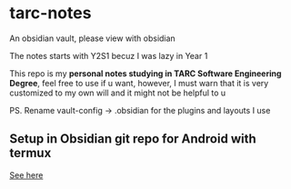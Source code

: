 # tarc-notes
An obsidian vault, please view with obsidian

The notes starts with Y2S1 becuz I was lazy in Year 1

This repo is my **personal notes studying in TARC Software Engineering Degree**, feel free to use if u want, however, I must warn that it is very customized to my own will and it might not be helpful to u

PS. Rename vault-config -> .obsidian for the plugins and layouts I use

## Setup in Obsidian git repo for Android with termux
[See here](https://gist.github.com/Makeshift/43c7ecb3f1c28a623ea4386552712114/)
